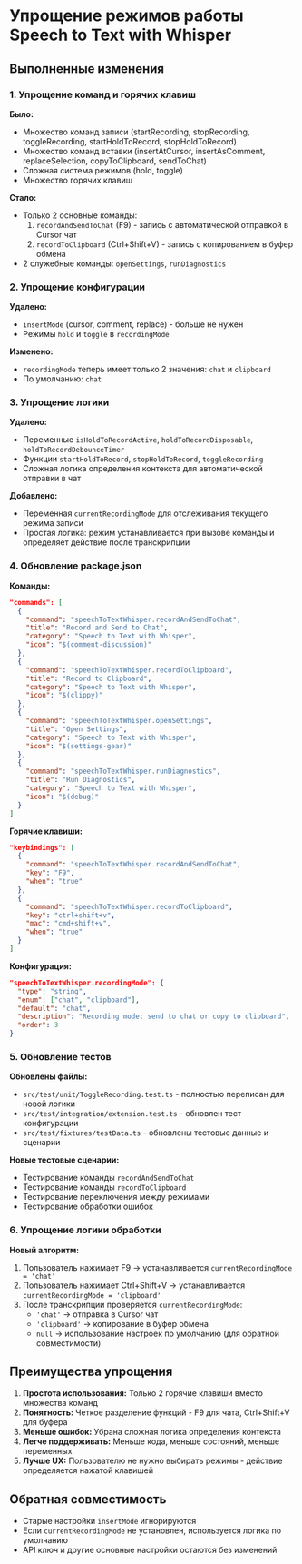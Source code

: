# Упрощение режимов работы Speech to Text with Whisper

## Выполненные изменения

### 1. Упрощение команд и горячих клавиш

**Было:**
- Множество команд записи (startRecording, stopRecording, toggleRecording, startHoldToRecord, stopHoldToRecord)
- Множество команд вставки (insertAtCursor, insertAsComment, replaceSelection, copyToClipboard, sendToChat)
- Сложная система режимов (hold, toggle)
- Множество горячих клавиш

**Стало:**
- Только 2 основные команды:
  1. `recordAndSendToChat` (F9) - запись с автоматической отправкой в Cursor чат
  2. `recordToClipboard` (Ctrl+Shift+V) - запись с копированием в буфер обмена
- 2 служебные команды: `openSettings`, `runDiagnostics`

### 2. Упрощение конфигурации

**Удалено:**
- `insertMode` (cursor, comment, replace) - больше не нужен
- Режимы `hold` и `toggle` в `recordingMode`

**Изменено:**
- `recordingMode` теперь имеет только 2 значения: `chat` и `clipboard`
- По умолчанию: `chat`

### 3. Упрощение логики

**Удалено:**
- Переменные `isHoldToRecordActive`, `holdToRecordDisposable`, `holdToRecordDebounceTimer`
- Функции `startHoldToRecord`, `stopHoldToRecord`, `toggleRecording`
- Сложная логика определения контекста для автоматической отправки в чат

**Добавлено:**
- Переменная `currentRecordingMode` для отслеживания текущего режима записи
- Простая логика: режим устанавливается при вызове команды и определяет действие после транскрипции

### 4. Обновление package.json

**Команды:**
```json
"commands": [
  {
    "command": "speechToTextWhisper.recordAndSendToChat",
    "title": "Record and Send to Chat",
    "category": "Speech to Text with Whisper",
    "icon": "$(comment-discussion)"
  },
  {
    "command": "speechToTextWhisper.recordToClipboard", 
    "title": "Record to Clipboard",
    "category": "Speech to Text with Whisper",
    "icon": "$(clippy)"
  },
  {
    "command": "speechToTextWhisper.openSettings",
    "title": "Open Settings",
    "category": "Speech to Text with Whisper", 
    "icon": "$(settings-gear)"
  },
  {
    "command": "speechToTextWhisper.runDiagnostics",
    "title": "Run Diagnostics",
    "category": "Speech to Text with Whisper",
    "icon": "$(debug)"
  }
]
```

**Горячие клавиши:**
```json
"keybindings": [
  {
    "command": "speechToTextWhisper.recordAndSendToChat",
    "key": "F9",
    "when": "true"
  },
  {
    "command": "speechToTextWhisper.recordToClipboard",
    "key": "ctrl+shift+v",
    "mac": "cmd+shift+v", 
    "when": "true"
  }
]
```

**Конфигурация:**
```json
"speechToTextWhisper.recordingMode": {
  "type": "string",
  "enum": ["chat", "clipboard"],
  "default": "chat",
  "description": "Recording mode: send to chat or copy to clipboard",
  "order": 3
}
```

### 5. Обновление тестов

**Обновлены файлы:**
- `src/test/unit/ToggleRecording.test.ts` - полностью переписан для новой логики
- `src/test/integration/extension.test.ts` - обновлен тест конфигурации
- `src/test/fixtures/testData.ts` - обновлены тестовые данные и сценарии

**Новые тестовые сценарии:**
- Тестирование команды `recordAndSendToChat`
- Тестирование команды `recordToClipboard`
- Тестирование переключения между режимами
- Тестирование обработки ошибок

### 6. Упрощение логики обработки

**Новый алгоритм:**
1. Пользователь нажимает F9 → устанавливается `currentRecordingMode = 'chat'`
2. Пользователь нажимает Ctrl+Shift+V → устанавливается `currentRecordingMode = 'clipboard'`
3. После транскрипции проверяется `currentRecordingMode`:
   - `'chat'` → отправка в Cursor чат
   - `'clipboard'` → копирование в буфер обмена
   - `null` → использование настроек по умолчанию (для обратной совместимости)

## Преимущества упрощения

1. **Простота использования:** Только 2 горячие клавиши вместо множества команд
2. **Понятность:** Четкое разделение функций - F9 для чата, Ctrl+Shift+V для буфера
3. **Меньше ошибок:** Убрана сложная логика определения контекста
4. **Легче поддерживать:** Меньше кода, меньше состояний, меньше переменных
5. **Лучше UX:** Пользователю не нужно выбирать режимы - действие определяется нажатой клавишей

## Обратная совместимость

- Старые настройки `insertMode` игнорируются
- Если `currentRecordingMode` не установлен, используется логика по умолчанию
- API ключ и другие основные настройки остаются без изменений